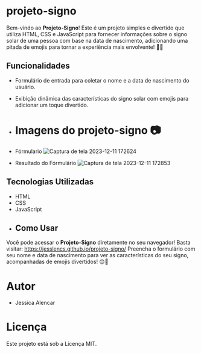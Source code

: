 # projeto-signo
Bem-vindo ao **Projeto-Signo**! Este é um projeto simples e divertido que utiliza HTML, CSS e JavaScript para fornecer informações sobre o signo solar de uma pessoa com base na data de nascimento, adicionando uma pitada de emojis para tornar a experiência mais envolvente! 🌟✨
## Funcionalidades

- Formulário de entrada para coletar o nome e a data de nascimento do usuário.
- Exibição dinâmica das características do signo solar com emojis para adicionar um toque divertido.

- # Imagens do projeto-signo 📷
- Fórmulario
  ![Captura de tela 2023-12-11 172624](https://github.com/Jesslencs/projeto-signo/assets/128511563/9b92530e-72ef-41f1-9a8f-552fd0c7676f)
- Resultado do Fórmulário
 ![Captura de tela 2023-12-11 172853](https://github.com/Jesslencs/projeto-signo/assets/128511563/49c4f0f0-c460-4387-a2c1-90391c9bdb7c)
## Tecnologias Utilizadas

- HTML
- CSS
- JavaScript
- ## Como Usar

Você pode acessar o **Projeto-Signo** diretamente no seu navegador! Basta visitar:
https://jesslencs.github.io/projeto-signo/
Preencha o formulário com seu nome e data de nascimento para ver as características do seu signo, acompanhadas de emojis divertidos! 😊🌈
#  Autor
- Jessica Alencar
# Licença
Este projeto está sob a Licença MIT.


  
